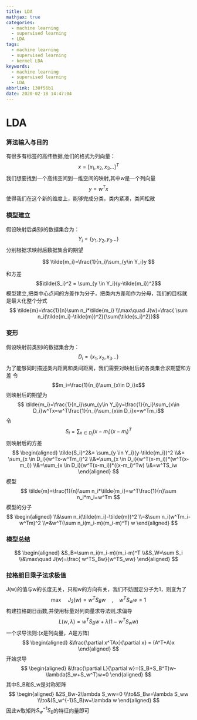 ```yaml
---
title: LDA
mathjax: true
categories:
  - machine learning
  - supervised learning
  - LDA
tags:
  - machine learning
  - supervised learning
  - kernel LDA
keywords:
  - machine learning
  - supervised learning
  - LDA
abbrlink: 130f56b1
date: 2020-02-18 14:47:04
---
```


# LDA
### 算法输入与目的
有很多有标签的高纬数据,他们的格式为列向量：
$$ x = [x_1,x_2,x_3...]^T$$
我们想要找到一个高纬空间到一维空间的映射,其中$w$是一个列向量
$$y=w^Tx$$
使得我们在这个新的维度上，能够完成分类，类内紧凑，类间松散

<!---more-->

### 模型建立
假设映射后类别i的数据集合为：
$$Y_i = \{y_1,y_2,y_3...\}$$
分别根据求映射后数据集合的期望

$$
\tilde{m_i}=\frac{1}{n_i}\sum_{y\in Y_i}y
$$

和方差
$$\tilde{S_i}^2 = \sum_{y \in Y_i}(y-\tilde{m_i})^2$$
模型建立,把类中心点间的方差作为分子，把类内方差和作为分母，我们的目标就是最大化整个分式
$$
\tilde{m}=\frac{1}{n}\sum n_i*\tilde{m_i}
\\\max\quad J(w)=\frac{ \sum n_i(\tilde{m_i}-\tilde{m})^2}{\sum{\tilde{s_i}^2}}$$

### 变形
假设映射前类别i的数据集合为：
$$D_i = \{x_1,x_2,x_3...\}$$
为了能够同时描述类内距离和类间距离，我们需要对映射后的各类集合求期望和方差
令
$$m_i=\frac{1}{n_i}\sum_{x\in D_i}x$$
则映射后的期望为
$$
\tilde{m_i}=\frac{1}{n_i}\sum_{y\in Y_i}y=\frac{1}{n_i}\sum_{x\in D_i}w^Tx=w^T\frac{1}{n_i}\sum_{x\in D_i}x=w^Tm_i$$
令
$$S_i = \sum_{x \in D_i}(x-m_i)(x-m_i)^T$$
则映射后的方差
$$
\begin{aligned}
\tilde{S_i}^2&= \sum_{y \in Y_i}(y-\tilde{m_i})^2
\\&= \sum_{x \in D_i}(w^Tx-w^Tm_i)^2
\\&=\sum_{x \in D_i}(w^T(x-m_i))*(w^T(x-m_i))
\\&=\sum_{x \in D_i}(w^T(x-m_i))*((x-m_i)^Tw)
\\&=w^TS_iw
\end{aligned}
$$
模型
$$
\tilde{m}=\frac{1}{n}\sum n_i*\tilde{m_i}=w^T\frac{1}{n}\sum n_i*m_i=w^Tm
$$
模型的分子
$$
\begin{aligned}
\\&\sum n_i(\tilde{m_i}-\tilde{m})^2
\\=&\sum n_i(w^Tm_i-w^Tm)^2
\\=&w^T(\sum n_i(m_i-m)(m_i-m)^T) w
\end{aligned}
$$
### 模型总结
$$
\begin{aligned}
&S_B=\sum n_i(m_i-m)(m_i-m)^T
\\&S_W=\sum S_i
\\&\max\quad J(w)=\frac{ w^TS_Bw}{w^TS_ww}
\end{aligned}
$$

### 拉格朗日乘子法求极值
J(w)的值与w的长度无关，只和w的方向有关，我们不妨固定分子为1，则变为了
$$\max\quad J_2(w)=w^TS_Bw\quad,\quad w^TS_ww=1$$
构建拉格朗日函数,并使用标量对列向量求导法则,求偏导
$$L(w,\lambda) = w^TS_Bw+\lambda(1-w^TS_ww)$$
一个求导法则:($x$是列向量，$A$是方阵)
$$
\begin{aligned}
&\frac{\partial x^TAx}{\partial x} = (A^T+A)x
\end{aligned}
$$
开始求导
$$
\begin{aligned}
&\frac{\partial L}{\partial w}=(S_B+S_B^T)w-\lambda(S_w+S_w^T)w=0
\end{aligned}
$$
其中S_B和S_w是对称矩阵
$$
\begin{aligned}
&2S_Bw-2\lambda S_ww=0
\\\to&S_Bw=\lambda S_ww
\\\to&(S_w^{-1}S_B)w=\lambda w
\end{aligned}
$$
因此$w$取矩阵$S_w^{-1}S_B$的特征向量即可


